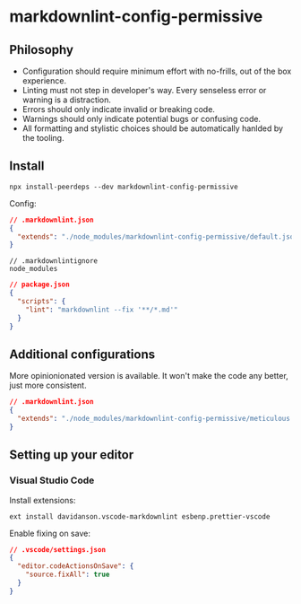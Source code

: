 # markdownlint-config-permissive

## Philosophy

- Configuration should require minimum effort with no-frills, out of the box experience.
- Linting must not step in developer's way. Every senseless error or warning is a distraction.
- Errors should only indicate invalid or breaking code.
- Warnings should only indicate potential bugs or confusing code.
- All formatting and stylistic choices should be automatically hanlded by the tooling.

## Install

```shell
npx install-peerdeps --dev markdownlint-config-permissive
```

Config:

```json
// .markdownlint.json
{
  "extends": "./node_modules/markdownlint-config-permissive/default.jsonc"
}
```

```text
// .markdownlintignore
node_modules
```

```json
// package.json
{
  "scripts": {
    "lint": "markdownlint --fix '**/*.md'"
  }
}
```

## Additional configurations

More opinionionated version is available. It won't make the code any better, just more consistent.

```json
// .markdownlint.json
{
  "extends": "./node_modules/markdownlint-config-permissive/meticulous.jsonc"
}
```

## Setting up your editor

### Visual Studio Code

Install extensions:

```shell
ext install davidanson.vscode-markdownlint esbenp.prettier-vscode
```

Enable fixing on save:

```json
// .vscode/settings.json
{
  "editor.codeActionsOnSave": {
    "source.fixAll": true
  }
}
```
